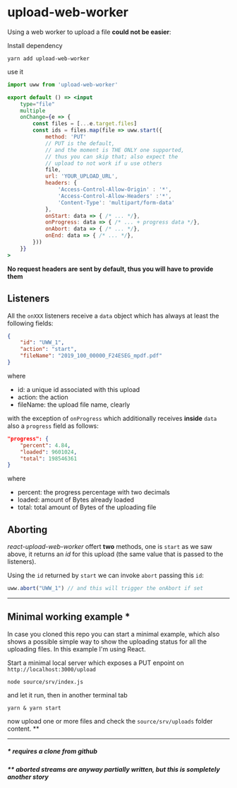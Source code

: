 # upload-web-worker

Using a web worker to upload a file **could not be easier**: 

Install dependency

```
yarn add upload-web-worker
```
use it

``` jsx
import uww from 'upload-web-worker'

export default () => <input
    type="file"
    multiple
    onChange={e => {
        const files = [...e.target.files]
        const ids = files.map(file => uww.start({
            method: 'PUT'
            // PUT is the default,
            // and the moment is THE ONLY one supported,
            // thus you can skip that; also expect the
            // upload to not work if u use others 
            file,
            url: 'YOUR_UPLOAD_URL',
            headers: {
                'Access-Control-Allow-Origin' : '*',
                'Access-Control-Allow-Headers' :'*',
                'Content-Type': 'multipart/form-data'
            },
            onStart: data => { /* ... */},
            onProgress: data => { /* ... + progress data */},
            onAbort: data => { /* ... */},
            onEnd: data => { /* ... */},
        }))
    }}
>
```
**No request headers are sent by default, thus you will have to provide them**  

## Listeners 
All the `onXXX` listeners receive a `data` object which has always at least the following fields:
``` json
{
    "id": "UWW_1",
    "action": "start",
    "fileName": "2019_100_00000_F24ESEG_mpdf.pdf"
}
```
where
- id: a unique id associated with this upload
- action: the action
- fileName: the upload file name, clearly

with the exception of `onProgress` which additionally receives **inside** `data` also a `progress` field as follows:

``` json
"progress": {
    "percent": 4.84,
    "loaded": 9601024,
    "total": 198546361 
}
```
where
- percent: the progress percentage with two decimals
- loaded: amount of Bytes already loaded
- total: total amount of Bytes of the uploading file
## Aborting

_react-upload-web-worker_ offert **two** methods, one is `start` as we saw above, it returns an _id_ for this upload (the same value that is passed to the listeners).  

Using the `id` returned by `start` we can invoke `abort` passing this `id`:

``` js
uww.abort("UWW_1") // and this will trigger the onAbort if set
```

---


## Minimal working example *

In case you cloned this repo you can start a minimal example, which also shows a possible simple way to show the uploading status for all the uploading files. In this example I'm using React.

Start a minimal local server which exposes a PUT enpoint on  `http://localhost:3000/upload`  
 ```
 node source/srv/index.js
 ```
and let it run, then in another terminal tab
```
yarn & yarn start
```

now upload one or more files and check the `source/srv/uploads` folder content. **

---
##### * requires a clone from github
##### ** aborted streams are anyway partially written, but this is sompletely another story
